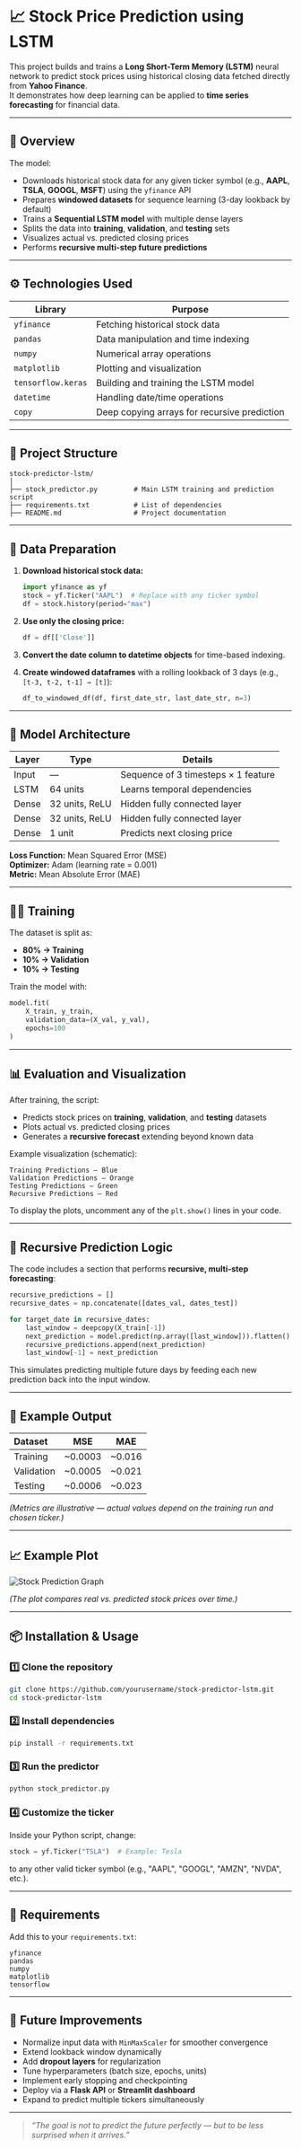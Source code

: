 # 📈 Stock Price Prediction using LSTM

This project builds and trains a **Long Short-Term Memory (LSTM)** neural network to predict stock prices using historical closing data fetched directly from **Yahoo Finance**.  
It demonstrates how deep learning can be applied to **time series forecasting** for financial data.

---

## 🧠 Overview

The model:
- Downloads historical stock data for any given ticker symbol (e.g., **AAPL**, **TSLA**, **GOOGL**, **MSFT**) using the `yfinance` API  
- Prepares **windowed datasets** for sequence learning (3-day lookback by default)  
- Trains a **Sequential LSTM model** with multiple dense layers  
- Splits the data into **training**, **validation**, and **testing** sets  
- Visualizes actual vs. predicted closing prices  
- Performs **recursive multi-step future predictions**

---

## ⚙️ Technologies Used

| Library | Purpose |
|----------|----------|
| `yfinance` | Fetching historical stock data |
| `pandas` | Data manipulation and time indexing |
| `numpy` | Numerical array operations |
| `matplotlib` | Plotting and visualization |
| `tensorflow.keras` | Building and training the LSTM model |
| `datetime` | Handling date/time operations |
| `copy` | Deep copying arrays for recursive prediction |

---

## 📂 Project Structure

```
stock-predictor-lstm/
│
├── stock_predictor.py         # Main LSTM training and prediction script
├── requirements.txt           # List of dependencies
├── README.md                  # Project documentation
```

---

## 🧩 Data Preparation

1. **Download historical stock data:**
   ```python
   import yfinance as yf
   stock = yf.Ticker("AAPL")  # Replace with any ticker symbol
   df = stock.history(period="max")
   ```

2. **Use only the closing price:**
   ```python
   df = df[['Close']]
   ```

3. **Convert the date column to datetime objects** for time-based indexing.

4. **Create windowed dataframes** with a rolling lookback of 3 days (e.g., `[t-3, t-2, t-1] → [t]`):  
   ```python
   df_to_windowed_df(df, first_date_str, last_date_str, n=3)
   ```

---

## 🧱 Model Architecture

| Layer | Type | Details |
|--------|------|----------|
| Input | — | Sequence of 3 timesteps × 1 feature |
| LSTM | 64 units | Learns temporal dependencies |
| Dense | 32 units, ReLU | Hidden fully connected layer |
| Dense | 32 units, ReLU | Hidden fully connected layer |
| Dense | 1 unit | Predicts next closing price |

**Loss Function:** Mean Squared Error (MSE)  
**Optimizer:** Adam (learning rate = 0.001)  
**Metric:** Mean Absolute Error (MAE)

---

## 🏋️‍♂️ Training

The dataset is split as:
- **80% → Training**
- **10% → Validation**
- **10% → Testing**

Train the model with:
```python
model.fit(
    X_train, y_train,
    validation_data=(X_val, y_val),
    epochs=100
)
```

---

## 📊 Evaluation and Visualization

After training, the script:
- Predicts stock prices on **training**, **validation**, and **testing** datasets  
- Plots actual vs. predicted closing prices  
- Generates a **recursive forecast** extending beyond known data  

Example visualization (schematic):

```
Training Predictions — Blue
Validation Predictions — Orange
Testing Predictions — Green
Recursive Predictions — Red
```

To display the plots, uncomment any of the `plt.show()` lines in your code.

---

## 🔁 Recursive Prediction Logic

The code includes a section that performs **recursive, multi-step forecasting**:

```python
recursive_predictions = []
recursive_dates = np.concatenate([dates_val, dates_test])

for target_date in recursive_dates:
    last_window = deepcopy(X_train[-1])
    next_prediction = model.predict(np.array([last_window])).flatten()
    recursive_predictions.append(next_prediction)
    last_window[-1] = next_prediction
```

This simulates predicting multiple future days by feeding each new prediction back into the input window.

---

## 🧩 Example Output

| Dataset | MSE | MAE |
|:---------|:----:|:----:|
| Training | ~0.0003 | ~0.016 |
| Validation | ~0.0005 | ~0.021 |
| Testing | ~0.0006 | ~0.023 |

*(Metrics are illustrative — actual values depend on the training run and chosen ticker.)*

---

## 📈 Example Plot

![Stock Prediction Graph](assets/example_plot.png)

*(The plot compares real vs. predicted stock prices over time.)*

---

## 📦 Installation & Usage

### 1️⃣ Clone the repository
```bash
git clone https://github.com/yourusername/stock-predictor-lstm.git
cd stock-predictor-lstm
```

### 2️⃣ Install dependencies
```bash
pip install -r requirements.txt
```

### 3️⃣ Run the predictor
```bash
python stock_predictor.py
```

### 4️⃣ Customize the ticker
Inside your Python script, change:
```python
stock = yf.Ticker("TSLA")  # Example: Tesla
```
to any other valid ticker symbol (e.g., "AAPL", "GOOGL", "AMZN", "NVDA", etc.).

---

## 🧠 Requirements

Add this to your `requirements.txt`:
```
yfinance
pandas
numpy
matplotlib
tensorflow
```

---

## 🚀 Future Improvements

- Normalize input data with `MinMaxScaler` for smoother convergence  
- Extend lookback window dynamically  
- Add **dropout layers** for regularization  
- Tune hyperparameters (batch size, epochs, units)  
- Implement early stopping and checkpointing  
- Deploy via a **Flask API** or **Streamlit dashboard**  
- Expand to predict multiple tickers simultaneously  

---
> *“The goal is not to predict the future perfectly — but to be less surprised when it arrives.”*
